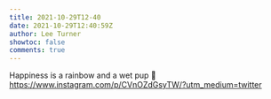 ```yaml
---
title: 2021-10-29T12-40
date: 2021-10-29T12:40:59Z
author: Lee Turner
showtoc: false
comments: true
---
```


Happiness is a rainbow and a wet pup 🐶 https://www.instagram.com/p/CVnOZdGsyTW/?utm_medium=twitter

